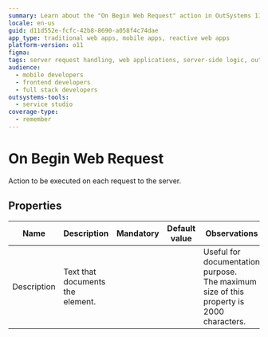 ```yaml
---
summary: Learn about the "On Begin Web Request" action in OutSystems 11 (O11), which triggers on each server request.
locale: en-us
guid: d11d552e-fcfc-42b8-8690-a058f4c74dae
app_type: traditional web apps, mobile apps, reactive web apps
platform-version: o11
figma:
tags: server request handling, web applications, server-side logic, outsystems platform, lifecycle events
audience:
  - mobile developers
  - frontend developers
  - full stack developers
outsystems-tools:
  - service studio
coverage-type:
  - remember
---
```


# On Begin Web Request

Action to be executed on each request to the server.  

## Properties

<table markdown="1">
<thead>
<tr>
<th>Name</th>
<th>Description</th>
<th>Mandatory</th>
<th>Default value</th>
<th>Observations</th>
</tr>
</thead>
<tbody>
<tr>
<td title="Description">Description</td>
<td>Text that documents the element.</td>
<td></td>
<td></td>
<td>Useful for documentation purpose.<br/>The maximum size of this property is 2000 characters.</td>
</tr>
</tbody>
</table>
